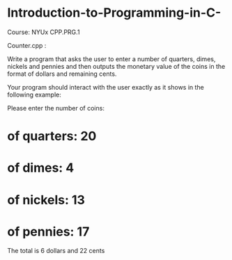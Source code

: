 # Introduction-to-Programming-in-C-
Course: NYUx CPP.PRG.1

Counter.cpp : 

Write a program that asks the user to enter a number of quarters, dimes, nickels and pennies and then outputs the monetary value of the coins in the format of dollars and remaining cents.


Your program should interact with the user exactly as it shows in the following example:


Please enter the number of coins:
# of quarters: 20
# of dimes: 4
# of nickels: 13
# of pennies: 17
The total is 6 dollars and 22 cents
